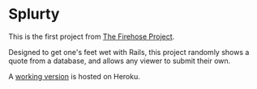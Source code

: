 # Splurty
This is the first project from [The Firehose Project](www.thefirehoseproject.com).

Designed to get one's feet wet with Rails, this project randomly shows a quote from a database, and allows any viewer to submit their own.

A [working version](https://firehose-splurty-jim-lin.herokuapp.com/) is hosted on Heroku.
